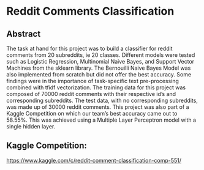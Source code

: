 # Reddit Comments Classification

## Abstract
The task at hand for this project was to build a classifier for reddit comments from 20 subreddits, ie 20
classes. Different models were tested such as Logistic Regression, Multinomial Naive Bayes, and Support Vector Machines from
the sklearn library. The Bernouilli Naive Bayes Model was also implemented from scratch but did not offer the best accuracy.
Some findings were in the importance of task-specific text pre-processing combined with tfidf vectorization. The training data
for this project was composed of 70000 reddit comments with their respective id’s and corresponding subreddits. The test data,
with no corresponding subreddits, was made up of 30000 reddit comments.
This project was also part of a Kaggle Competition on which our team’s best accuracy came out to 58.55%. This was achieved
using a Multiple Layer Perceptron model with a single hidden layer.

## Kaggle Competition: 
https://www.kaggle.com/c/reddit-comment-classification-comp-551/

